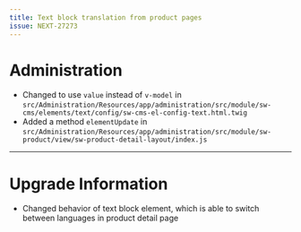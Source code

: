 ```yaml
---
title: Text block translation from product pages
issue: NEXT-27273
---
```

# Administration
* Changed to use `value` instead of `v-model` in `src/Administration/Resources/app/administration/src/module/sw-cms/elements/text/config/sw-cms-el-config-text.html.twig`
* Added a method `elementUpdate` in `src/Administration/Resources/app/administration/src/module/sw-product/view/sw-product-detail-layout/index.js`
___
# Upgrade Information
* Changed behavior of text block element, which is able to switch between languages in product detail page

